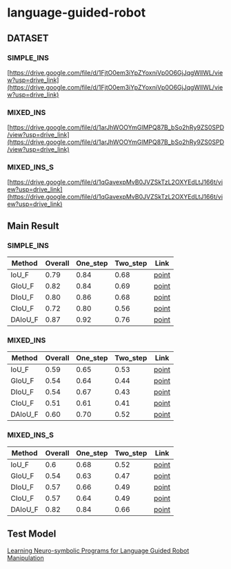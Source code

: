 # language-guided-robot

## DATASET
### SIMPLE_INS
[https://drive.google.com/file/d/1FjtO0em3iYpZYoxniVp0O6GjJqgWllWL/view?usp=drive_link](https://drive.google.com/file/d/1FjtO0em3iYpZYoxniVp0O6GjJqgWllWL/view?usp=drive_link)

### MIXED_INS
[https://drive.google.com/file/d/1arJhWOOYmGlMPQ87B_bSo2hRy9ZS0SPD/view?usp=drive_link](https://drive.google.com/file/d/1arJhWOOYmGlMPQ87B_bSo2hRy9ZS0SPD/view?usp=drive_link)

### MIXED_INS_S
[https://drive.google.com/file/d/1qGavexpMvB0JVZSkTzL2OXYEdLtJ166t/view?usp=drive_link](https://drive.google.com/file/d/1qGavexpMvB0JVZSkTzL2OXYEdLtJ166t/view?usp=drive_link)

## Main Result
### SIMPLE_INS
| Method   | Overall |One_step |Two_step | Link  |
|---------|-----------|-----------|-----------|-------|
| IoU_F | 0.79 | 0.84 | 0.68 | [point](https://drive.google.com/file/d/1JirNe2phLsDbStr9RzT6ntcAwMagLr8g/view?usp=drive_link)|
| GIoU_F | 0.82 | 0.84 | 0.69 | [point](https://drive.google.com/file/d/1C1r1EF17KFN6sfhr0Dqy3usO2G4Iz9Jd/view?usp=drive_link) |
| DIoU_F | 0.80 | 0.86 | 0.68 | [point](https://drive.google.com/file/d/14KW9IvdVEqWerFLTHjEHgaE1e-vLBOvm/view?usp=drive_link)|
| CIoU_F | 0.72 | 0.80 | 0.56 | [point](https://drive.google.com/file/d/16XHdtmpVx8sD8oUANb68YySRGMVO8bIl/view?usp=drive_link)|
| DAIoU_F | 0.87 | 0.92 | 0.76 | [point](https://drive.google.com/file/d/1ZD4C396TOaAdYJxqyGpIZn64DIee0Nf2/view?usp=drive_link)|


### MIXED_INS
| Method   | Overall |One_step |Two_step | Link  |
|---------|-----------|-----------|-----------|-------|
| IoU_F | 0.59 | 0.65 | 0.53 | [point](https://drive.google.com/file/d/1u1oB8AlGVT4d4k52Pomomk-XyJ0JGh84/view?usp=drive_link)|
| GIoU_F | 0.54 | 0.64 | 0.44 | [point](https://drive.google.com/file/d/1CYSF_bChrjBailf-dMm9JtT5GgeDjAY6/view?usp=drive_link) |
| DIoU_F | 0.54 | 0.67 | 0.43 | [point](https://drive.google.com/file/d/1DvrttAmmZFLAT0EuIpiKoD62_RQynD4O/view?usp=drive_link)|
| CIoU_F | 0.51 | 0.61 | 0.41 | [point](https://drive.google.com/file/d/1S1k2LttJ5ZAHZ6RmD2NPRF952MMJhawy/view?usp=drive_link)|
| DAIoU_F | 0.60 | 0.70 | 0.52 | [point](https://drive.google.com/file/d/1iEflymBfpLwnlPoVU0uYJYg2ztk3Km8Y/view?usp=drive_link)|

### MIXED_INS_S
| Method   | Overall |One_step |Two_step | Link  |
|---------|-----------|-----------|-----------|-------|
| IoU_F | 0.6 | 0.68 | 0.52 | [point](https://drive.google.com/file/d/1R_8T48PfIFT9IXj0YzY64lRwRDX5T_wI/view?usp=drive_link)|
| GIoU_F | 0.54 | 0.63 | 0.47 | [point](https://drive.google.com/file/d/1MVhy5fB1yWgXrL5yi9O332YdIQcvr10g/view?usp=drive_link) |
| DIoU_F | 0.57 | 0.66 | 0.49 | [point](https://drive.google.com/file/d/1B9FqpaTmAYIufKInPRIGTXeCFvuRS33a/view?usp=drive_link)|
| CIoU_F | 0.57 | 0.64 | 0.49 | [point](https://drive.google.com/file/d/15us-9VW8f_axhZAnI7PUSzvB1UU5qtbf/view?usp=drive_link)|
| DAIoU_F | 0.82 | 0.84 | 0.66 | [point](https://drive.google.com/file/d/1ZRHormDeINb2uecLb3ftmYl-rvkgg3hq/view?usp=drive_link)|

## Test Model

[Learning Neuro-symbolic Programs for Language Guided Robot Manipulation](https://nsrmp.github.io/)





